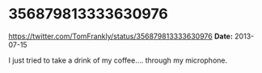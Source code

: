 # 356879813333630976
https://twitter.com/TomFrankly/status/356879813333630976
**Date:** 2013-07-15

I just tried to take a drink of my coffee.... through my microphone.
